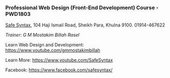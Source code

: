 ### Professional Web Design (Front-End Development) Course - PWD1803

[Safe Syntax](http://safesyntax.com/), 104 Haji Ismail Road, Sheikh Para, Khulna 9100.
01914-467622

*Trainer: G M Mostakim Billah Rasel*

Learn Web Design and Development: 
https://www.youtube.com/gmmostakimbillah

Learn More:
https://www.youtube.com/SafeSyntax

Facebook: 
https://www.facebook.com/safesyntax/
